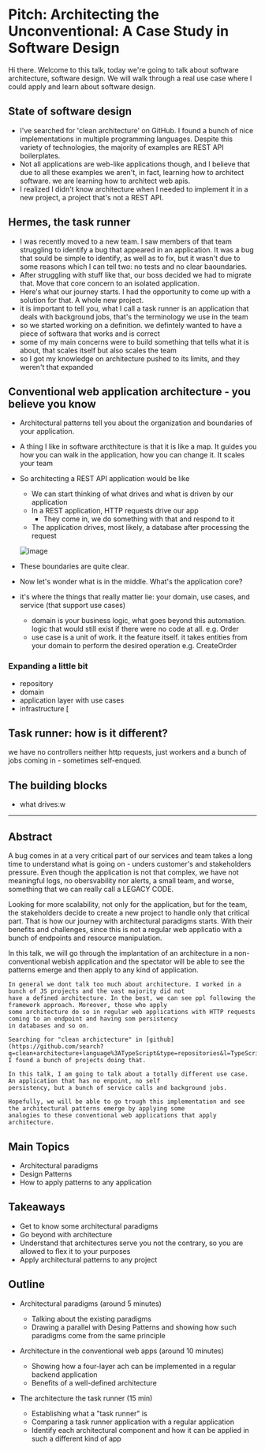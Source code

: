 # Pitch: Architecting the Unconventional: A Case Study in Software Design

Hi there. Welcome to this talk, today we're going to talk about software architecture, software design. We will walk
through a real use case where I could apply and learn about software design.

## State of software design

- I've searched for 'clean architecture' on GitHub. I found a bunch of nice implementations in multiple programming languages. Despite this variety of technologies, the majority of examples are REST API boilerplates.
- Not all applications are web-like applications though, and I believe that due to all these examples we aren't, in fact, learning how to architect software. we are learning how to architect web apis.
- I realized I didn't know architecture when I needed to implement it in a new project, a project that's not a REST API.

## Hermes, the task runner

- I was recently moved to a new team. I saw members of that team struggling to identify a bug that appeared in an application. It was a bug that sould be simple to identify, as well as to fix, but it wasn't due to some reasons which I can tell two: no tests and no clear baoundaries.
- After struggling with stuff like that, our boss decided we had to migrate that. Move that core concern to an isolated application.
- Here's what our journey starts. I had the opportunity to come up with a solution for that. A whole new project.
- it is important to tell you, what I call a task runner is an application that deals with background jobs, that's the terminology we use in the team
- so we started working on a definition. we defintely wanted to have a piece of softwara that works and is correct
- some of my main concerns were to build something that tells what it is about, that scales itself but also scales the team
- so I got my knowledge on architecture pushed to its limits, and they weren't that expanded

## Conventional web application architecture - you believe you know

- Architectural patterns tell you about the organization and boundaries of your application.
- A thing I like in software arcthitecture is that it is like a map. It guides you how you can walk in the application, how you can change it. It scales your team
- So architecting a REST API application would be like
  - We can start thinking of what drives and what is driven by our application
  - In a REST application, HTTP requests drive our app
    - They come in, we do something with that and respond to it
  - The application drives, most likely, a database after processing the request

  ![image](https://github.com/codesilva/codesilva.github.io/assets/15680379/5c26daee-e388-41d9-a195-fb7505b5e8fb)  

- These boundaries are quite clear.
- Now let's wonder what is in the middle. What's the application core?
- it's where the things that really matter lie: your domain, use cases, and service (that support use cases)
  - domain is your business logic, what goes beyond this automation. logic that would still exist if there were no code at all. e.g. Order
  - use case is a unit of work. it the feature itself. it takes entities from your domain to perform the desired operation e.g. CreateOrder

### Expanding a little bit

- repository
- domain
- application layer with use cases
- infrastructure
[
## Task runner: how is it different?

we have no controllers neither http requests, just workers and a bunch of jobs coming in - sometimes self-enqued.

## The building blocks

- what drives:w

---
## Abstract

A bug comes in at a very critical part of our services and team takes a long time to understand what is going on - unders customer's and stakeholders pressure.
Even though the application is not that complex, we have not meaningful logs, no obersvability nor alerts, a small team, and
worse, something that we can really call a LEGACY CODE.

Looking for more scalability, not only for the application, but for the team, the stakeholders decide to create a new
project to handle only that critical part. That is how our journey with architectural paradigms starts. With their
benefits and challenges, since this is not a regular web applicatio with a bunch of endpoints and resource manipulation.

In this talk, we will go through the implantation of an architecture in a non-conventional webish application and the
spectator will be able to see the patterns emerge and then apply to any kind of application.

```
In general we dont talk too much about architecture. I worked in a bunch of JS projects and the vast majority did not
have a defined architecture. In the best, we can see ppl following the framework approach. Moreover, those who apply
some architecture do so in regular web applications with HTTP requests coming to an endpoint and having som persistency
in databases and so on.

Searching for "clean archictecture" in [github](https://github.com/search?q=clean+architecture+language%3ATypeScript&type=repositories&l=TypeScript&p=2) I found a bunch of projects doing that.

In this talk, I am going to talk about a totally different use case. An application that has no enpoint, no self
persistency, but a bunch of service calls and background jobs.

Hopefully, we will be able to go trough this implementation and see the architectural patterns emerge by applying some
analogies to these conventional web applications that apply architecture.
```

## Main Topics

- Architectural paradigms
- Design Patterns
- How to apply patterns to any application
  
## Takeaways

- Get to know some architectural paradigms
- Go beyond with architecture
- Understand that architectures serve you not the contrary, so you are allowed to flex it to your purposes
- Apply architectural patterns to any project

## Outline

- Architectural paradigms (around 5 minutes)
    - Talking about the existing paradigms
    - Drawing a parallel with Desing Patterns and showing how such paradigms come from the same principle

- Architecture in the conventional web apps (around 10 minutes)
    - Showing how a four-layer ach can be implemented in a regular backend application
    - Benefits of a well-defined architecture

- The architecture the task runner (15 min)
    - Establishing what a "task runner" is
    - Comparing a task runner application with a regular application
    - Identify each architectural component and how it can be applied in such a different kind of app
